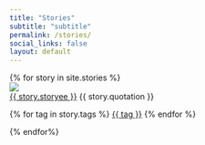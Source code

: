 ```yaml
---
title: "Stories"
subtitle: "subtitle"
permalink: /stories/
social_links: false
layout: default
---
```


<section class="content" id="story_list">
	<div class="story_list_container">
		{% for story in site.stories %}
			<div class="story_list_result_container col-xs-12">
				<span>
					<a href="{{ story.url | relative_url }}"><img src="{{ story.matrix_photo | relative_url }}" class="img-fluid" /></a>
				</span>
				<div class="bottom_section">
					<span class="name">
						<a href="{{ story.url | relative_url }}">{{ story.storyee }}</a>
					</span>
			    	<span class="quotation">
				    	<i class="fa fa-quote-left"></i>
					    {{ story.quotation }}
						<i class="fa fa-quote-right"></i>
				    </span>
				    <p class="tag_list">
				    	{% for tag in story.tags %}
				    		<a href="#">{{ tag }}</a>
			    		{% endfor %}
			    	</p>
			    </div>
			</div>
		{% endfor%}
	</div>
</section>
